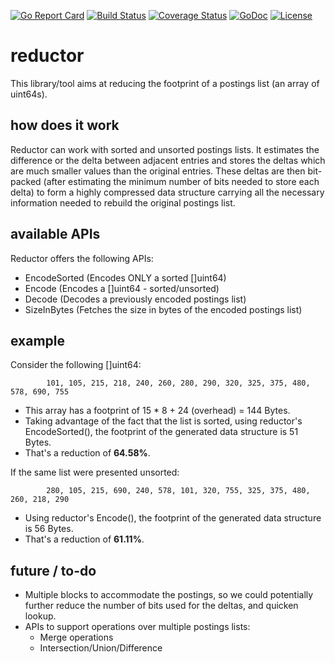 [![Go Report Card](https://goreportcard.com/badge/abhinavdangeti/reductor)](https://goreportcard.com/report/abhinavdangeti/reductor)
[![Build Status](https://travis-ci.org/abhinavdangeti/reductor.svg?branch=master)](https://travis-ci.org/abhinavdangeti/reductor)
[![Coverage Status](https://coveralls.io/repos/github/abhinavdangeti/reductor/badge.svg?branch=master)](https://coveralls.io/github/abhinavdangeti/reductor?branch=master)
[![GoDoc](https://godoc.org/github.com/abhinavdangeti/reductor?status.svg)](https://godoc.org/github.com/abhinavdangeti/reductor)
[![License](https://img.shields.io/badge/License-Apache%202.0-blue.svg)](https://opensource.org/licenses/Apache-2.0)

# reductor
This library/tool aims at reducing the footprint of a postings list (an array of uint64s).

## how does it work
Reductor can work with sorted and unsorted postings lists. It estimates the difference or the delta between adjacent entries and stores the deltas which are much smaller values than the original entries. These deltas are then bit-packed (after estimating the minimum number of bits needed to store each delta) to form a highly compressed data structure carrying all the necessary information needed to rebuild the original postings list.

## available APIs
Reductor offers the following APIs:

- EncodeSorted (Encodes ONLY a sorted []uint64)
- Encode (Encodes a []uint64 - sorted/unsorted)
- Decode (Decodes a previously encoded postings list)
- SizeInBytes (Fetches the size in bytes of the encoded postings list)

## example
Consider the following []uint64:

            101, 105, 215, 218, 240, 260, 280, 290, 320, 325, 375, 480, 578, 690, 755

- This array has a footprint of 15 * 8 + 24 (overhead) = 144 Bytes.
- Taking advantage of the fact that the list is sorted, using reductor's EncodeSorted(), the footprint of the generated data structure is 51 Bytes.
- That's a reduction of **64.58%**.

If the same list were presented unsorted:

            280, 105, 215, 690, 240, 578, 101, 320, 755, 325, 375, 480, 260, 218, 290

- Using reductor's Encode(), the footprint of the generated data structure is 56 Bytes.
- That's a reduction of **61.11%**.

## future / to-do
- Multiple blocks to accommodate the postings, so we could potentially further reduce the number of bits used for the deltas, and quicken lookup.
- APIs to support operations over multiple postings lists:
    - Merge operations
    - Intersection/Union/Difference
